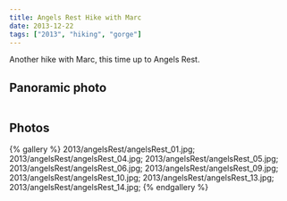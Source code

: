 ```yaml
---
title: Angels Rest Hike with Marc
date: 2013-12-22
tags: ["2013", "hiking", "gorge"]
---
```


Another hike with Marc, this time up to Angels Rest.

## Panoramic photo

<a href="http://willprogramforfood.com/photos/angels-rest">
<img alt="" class="photo"   src="http://willprogramforfood.com/photos/pics/panoramic/2013/angelsRestPano/thumb/angelsRest_03.jpg"/></a>


## Photos

{% gallery %}
2013/angelsRest/angelsRest_01.jpg;
2013/angelsRest/angelsRest_04.jpg;
2013/angelsRest/angelsRest_05.jpg;
2013/angelsRest/angelsRest_06.jpg;
2013/angelsRest/angelsRest_09.jpg;
2013/angelsRest/angelsRest_10.jpg;
2013/angelsRest/angelsRest_13.jpg;
2013/angelsRest/angelsRest_14.jpg;
{% endgallery %}
